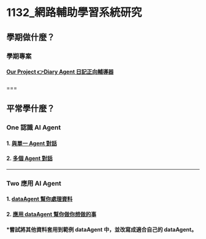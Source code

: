# 1132_網路輔助學習系統研究

## 學期做什麼？
### 學期專案
#### [Our Project 👉Diary Agent 日記正向輔導器](https://github.com/41071119H-Irene/diary-agent)

===
## 平常學什麼？
### One 認識 AI Agent
#### 1. [與單一 Agent 對話](https://github.com/Ya-Rong/net_learning/blob/main/main.py)
#### 2. [多個 Agent 對話](https://github.com/Ya-Rong/net_learning/blob/main/multiAgent.py)
---
### Two 應用 AI Agent
#### 1. [dataAgent 幫你處理資料](https://github.com/Ya-Rong/net_learning/blob/main/dataAgent.py)
#### 2. [應用 dataAgent 幫你做你想做的事](https://github.com/Ya-Rong/net_learning/blob/main/diary/dataAgent.py)
####    *嘗試將其他資料套用到範例 dataAgent 中，並改寫成適合自己的 dataAgent。